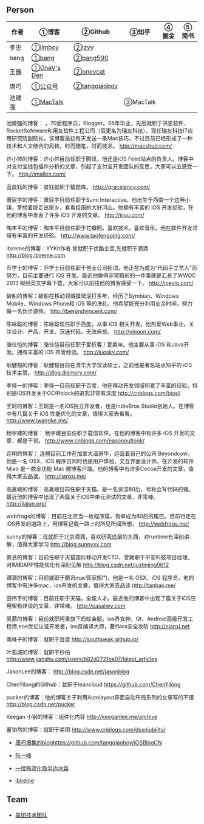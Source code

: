 ## Person

| 作者 | ①博客 | ②Github | ③知乎 | ④掘金 | ⑤简书 |
| --- | --- | --- | --- | --- | --- |
| 李忠 | [①limboy](http://limboy.me/) | [②lzyy](https://github.com/lzyy)
| bang | [①bang](http://blog.cnbang.net) | [②bang590](https://github.com/bang590) |
| 王巍 | [①OneV's Den](http://onevcat.com) | [②onevcat](https://github.com/onevcat) | 
| 唐巧 | [①公众号](https://mp.weixin.qq.com/mp/profile_ext?action=home&__biz=MjM5NTIyNTUyMQ==&scene=124#wechat_redirect) | [②tangqiaoboy](https://github.com/tangqiaoboy) |
| 池建强 | [①MacTalk](http://macshuo.com)| | ③MacTalk|


池建强的博客： ，70后程序员，Blogger。98年毕业，先后就职于洪恩软件、RocketSofeware和用友软件工程公司（后更名为瑞友科技），现任瑞友科技IT应用研究院副院长。该博客最初每天发送一条Mac技巧，不过目前已经形成了一种技术和人文结合的风格，时而随笔，时而技术。
http://macshuo.com/

许小帅的博客：许小帅目前任职于腾讯，他还是iOS Feed站点的负责人。博客中对支付宝钱包插件分析的文章，引起了支付宝开发团队的反思，大家可以去感受一下。
http://imallen.com/

蓝晨钰的博客：晨钰就职于猿题库。
http://gracelancy.com/

萧宸宇的博客：萧宸宇目前任职于Sumi Interactive。他出生于西南一个边陲小镇，梦想着能走出家乡，看看祖国的大好河山。他拥有丰富的 iOS 开发经验，在他的博客中发表了许多 iOS 开发的文章。
http://iiiyu.com/

陶丰平的博客：陶丰平目前任职于花瓣网，喜欢技术，喜欢音乐。他在软件开发领域有丰富的开发经验。
http://www.taofengping.com/

ibireme的博客：YYKit作者 曾就职于优酷土豆,先就职于滴滴
http://blog.ibireme.com

乔学士的博客：乔学士目前任职于创业公司拓词，他正在为成为“代码手工艺人”而努力，目前主要进行 iOS 开发。最近他做得非常精彩的一件事就是汇总了WWDC 2013 视频英文字幕下载，大家可以前往他的博客感受一下。
http://joeyio.com/

破船的博客：破船在移动领域摸爬滚打多年，经历了Symbian、Windows Mobile、Windows Phone和 iOS 等的洗礼。他希望能充分利用业余时间，努力做一名伪步道师。
http://beyondvincent.com/

陈咏聪的博客：陈咏聪现任职于百度，从事 iOS 相关开发。他热爱Web事业，关注设计、产品、开发。沉迷代码，无法自拔。
http://vinqon.com/

骆仕恺的博客：骆仕恺目前任职于爱折客 / 爱美味。他主要从事 iOS 和Java开发。拥有丰富的 iOS 开发经验。
http://luosky.com/

耿健桓的博客：耿健桓目前在清华大学攻读硕士，之前他是著名站点知乎的 iOS 技术主管。
http://dlog.dismory.com/

李择一的博客：李择一目前任职于百度，他在移动开发领域积累了丰富的经验，特别是iOS开发关于OC中block的追究非常有深度
http://cnblogs.com/biosli

王轲的博客：王轲是一名iOS独立开发者，也是IndieBros Studio创始人。在博客中有几篇关于 iOS 性能优化的文章，值得大家去看看。
http://www.iwangke.me/

杨宇建的博客： 杨宇建目前任职于载信软件。在他的博客中有许多 iOS 开发的文章，都是干货。
http://www.cnblogs.com/easonoutlook/

连栩的博客： 连栩目前工作在加拿大温哥华，运营着自己的公司 Beyondcow，他是一名 OSX、iOS 程序员同时也是用户体验，交互界面设计师。在开发的软件 Miao 是一款全功能 Mac 微博客户端。他的博客中有许多Cocoa开发的文章，值得大家去品读。
http://lianxu.me/

高嘉峻的博客：高嘉峻目前任职于天猫。是一名资深80后，号称会写代码的猪。最近他的博客中出现了两篇关于iOS中单元测试的文章，非常棒。
http://jiajun.org/

webfrogs的博客：目前在北京当一枚程序猿，有幸成为80后的尾巴。目前行走在iOS开发的道路上，用博客记载一路上的所见所闻所想。
http://webfrogs.me/

sunny的博客：现就职于北京滴滴，喜欢研究底层的东西，对runtime有深刻讲解，值得大家学习
http://blog.sunnyxx.com

景总的博客：目前任职于天猫国际移动开发CTO，曾就职于平安科技项目经理，对IM和APP性能优化有深刻见解
http://blog.csdn.net/justinjing0612

谭灏的博客：目前就职于腾讯mac管家部门，他是一名 OSX、iOS 程序员，他的博客中有许多mac，ios开发的文章，值得大家去品读
http://tanhao.me/

田伟宇的博客：目前任职于天猫，全能人才。最近他的博客中出现了篇关于iOS应用架构详谈的文章，非常棒。
http://casatwy.com

吴茜的博客：目前就职阿里旗下蚂蚁金服，ios界女神，Qt、Android高级开发工程师,eoe优亿认证开发者，ios反编译大师，著作ios安全攻防
http://nianxi.net

南峰子的博客：就职于百度
http://southpeak.github.io/

叶孤城的博客：就职于秒拍
http://www.jianshu.com/users/b82d2721ba07/latest_articles

JasonLee的博客：
http://blog.csdn.net/jasonblog

ChenYilong的Github：就职于leancloud
https://github.com/ChenYilong

pucker的博客：他的博客关于利用Autolayout界面自动布局系列的文章写的不错
http://blog.csdn.net/pucker

Keegan 小钢的博客：组件化内容
http://keeganlee.me/archive

董铂然的博客：就职于美团
http://www.cnblogs.com/dsxniubility/

* [唐巧搜集的blog]()https://github.com/tangqiaoboy/iOSBlogCN

* [阮一峰](http://www.ruanyifeng.com/blog/archives.html)

* [一缕殇流化隐半边冰霜](https://halfrost.com)

* [ibireme](https://blog.ibireme.com)

## Team

- [美团技术团队](https://tech.meituan.com)
